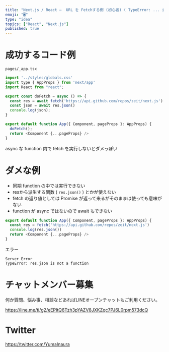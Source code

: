 ```yaml
---
title: "Next.js / React –  URL を Fetchする例 (初心者) ( TypeError: ... is not a func"
emoji: "🖥"
type: "idea"
topics: ["React", "Next.js"]
published: true
---
```


# 成功するコード例

`pages/_app.tsx`


```js
import '../styles/globals.css'
import type { AppProps } from 'next/app'
import React from "react";

export const doFetch = async () => {
  const res = await fetch('https://api.github.com/repos/zeit/next.js')
  const json = await res.json()
  console.log(json);
}

export default function App({ Component, pageProps }: AppProps) {
  doFetch();
  return <Component {...pageProps} />
}
```

async な function 内で fetch を実行しないとダメっぽい

# ダメな例

- 同期 function の中では実行できない
- resから派生する関数 ( `res.json()` ) とかが使えない
- fetch の返り値としては Promise が返って来るがそのままは使っても意味がない
- function が async ではないので await もできない

```js
export default function App({ Component, pageProps }: AppProps) {
  const res = fetch('https://api.github.com/repos/zeit/next.js')
  console.log(res.json())
  return <Component {...pageProps} />
}
```

エラー

```
Server Error
TypeError: res.json is not a function
```

# チャットメンバー募集


何か質問、悩み事、相談などあればLINEオープンチャットもご利用ください。

https://line.me/ti/g2/eEPltQ6Tzh3pYAZV8JXKZqc7PJ6L0rpm573dcQ


# Twitter

https://twitter.com/YumaInaura

